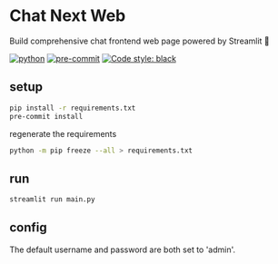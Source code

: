 # Chat Next Web

Build comprehensive chat frontend web page powered by Streamlit 🚀

[![python](https://img.shields.io/badge/Python-3.11-3776AB.svg?style=flat&logo=python&logoColor=white)](https://www.python.org)
[![pre-commit](https://img.shields.io/badge/pre--commit-enabled-brightgreen?logo=pre-commit&logoColor=white)](https://github.com/pre-commit/pre-commit)
[![Code style: black](https://img.shields.io/badge/code%20style-black-000000.svg)](https://github.com/psf/black)

## setup

```bash
pip install -r requirements.txt
pre-commit install
```

regenerate the requirements

```bash
python -m pip freeze --all > requirements.txt
```

## run

```bash
streamlit run main.py
```

## config

The default username and password are both set to 'admin'.

